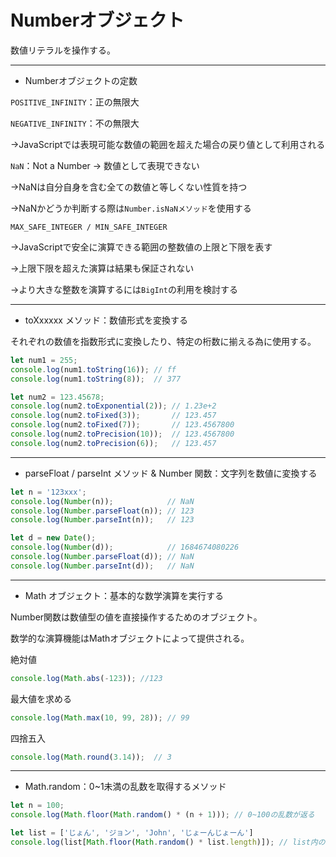 # Numberオブジェクト

数値リテラルを操作する。

---

- Numberオブジェクトの定数

`POSITIVE_INFINITY`：正の無限大 

`NEGATIVE_INFINITY`：不の無限大

→JavaScriptでは表現可能な数値の範囲を超えた場合の戻り値として利用される

`NaN`：Not a Number → 数値として表現できない

→NaNは自分自身を含む全ての数値と等しくない性質を持つ

→NaNかどうか判断する際は`Number.isNaNメソッド`を使用する

`MAX_SAFE_INTEGER / MIN_SAFE_INTEGER`

→JavaScriptで安全に演算できる範囲の整数値の上限と下限を表す

→上限下限を超えた演算は結果も保証されない

→より大きな整数を演算するには`BigInt`の利用を検討する

---

- toXxxxxx メソッド：数値形式を変換する

それぞれの数値を指数形式に変換したり、特定の桁数に揃える為に使用する。

```JavaScript
let num1 = 255;
console.log(num1.toString(16)); // ff
console.log(num1.toString(8));  // 377

let num2 = 123.45678;
console.log(num2.toExponential(2)); // 1.23e+2
console.log(num2.toFixed(3));       // 123.457
console.log(num2.toFixed(7));       // 123.4567800
console.log(num2.toPrecision(10));  // 123.4567800
console.log(num2.toPrecision(6));   // 123.457
```

---

- parseFloat / parseInt メソッド & Number 関数：文字列を数値に変換する

```JavaScript
let n = '123xxx';
console.log(Number(n));            // NaN
console.log(Number.parseFloat(n)); // 123
console.log(Number.parseInt(n));   // 123

let d = new Date();
console.log(Number(d));            // 1684674080226
console.log(Number.parseFloat(d)); // NaN
console.log(Number.parseInt(d));   // NaN
```

---

- Math オブジェクト：基本的な数学演算を実行する

Number関数は数値型の値を直接操作するためのオブジェクト。

数学的な演算機能はMathオブジェクトによって提供される。

絶対値
```JavaScript
console.log(Math.abs(-123)); //123
```

最大値を求める
```JavaScript
console.log(Math.max(10, 99, 28)); // 99
```

四捨五入
```JavaScript
console.log(Math.round(3.14));  // 3
```

---

- Math.random：0~1未満の乱数を取得するメソッド
```JavaScript
let n = 100;
console.log(Math.floor(Math.random() * (n + 1))); // 0~100の乱数が返る

let list = ['じょん', 'ジョン', 'John', 'じょーんじょーん']
console.log(list[Math.floor(Math.random() * list.length)]); // list内のどれかがランダムに返る
```
